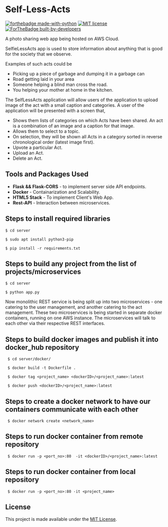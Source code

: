 # Self-Less-Acts

[![forthebadge made-with-python](http://ForTheBadge.com/images/badges/made-with-python.svg)](https://www.python.org/)
[![MIT license](https://img.shields.io/badge/License-MIT-blue.svg)](https://lbesson.mit-license.org/)
[![ForTheBadge built-by-developers](http://ForTheBadge.com/images/badges/built-by-developers.svg)](https://github.com/craterkamath)


A photo sharing web app being hosted on AWS Cloud.

SelfieLessActs app is used to store information about anything that is good for the society that we observe.

Examples of such acts could be
- Picking up a piece of garbage and dumping it in a garbage can
- Road getting laid in your area
- Someone helping a blind man cross the road.
- You helping your mother at home in the kitchen.

The SelfLessActs application will allow users of the application to upload image of the act with a small caption and categories. A user of the application will be presented with a screen that,
- Shows them lists of categories on which Acts have been shared. An act is a combination of an image and a caption for that image.
- Allows them to select to a topic.
- On selection, they will be shown all Acts in a category sorted in reverse chronological order (latest image first).
- Upvote a particular Act.
- Upload an Act.
- Delete an Act.

## Tools and Packages Used
- **Flask && Flask-CORS** - to implement server side API endpoints.
- **Docker** - Containarization and Scalability.
- **HTML5 Stack** - To implement Client's Web App.
- **Rest-API** - Interaction between microservices.

## Steps to install required libraries
```$ cd server```

```$ sudo apt install python3-pip```

```$ pip install -r requirements.txt```

## Steps to build any project from the list of projects/microservices
```$ cd server```

```$ python app.py```

Now monolithic REST service is being split up into two microservices - one catering to the user management, and another catering to the act management. These two microservices is being started in separate docker containers, running on one AWS instance. The microservices will talk to each other via their respective REST interfaces.

## Steps to build docker images and publish it into docker_hub repository
``` $ cd server/docker/```

``` $ docker build -t Dockerfile .```

``` $ docker tag <project_name> <dockerID>/<project_name>:latest```

``` $ docker push <dockerID>/<project_name>:latest```

## Steps to create a docker network to have our containers communicate with each other  
``` $ docker network create <network_name>```

## Steps to run docker container from remote repository  
``` $ docker run -p <port_no>:80  -it <dockerID>/<project_name>:latest```

## Steps to run docker container from local repository
``` $ docker run -p <port_no>:80 -it <project_name>```

## License

This project is made available under the [MIT License](http://www.opensource.org/licenses/mit-license.php).
